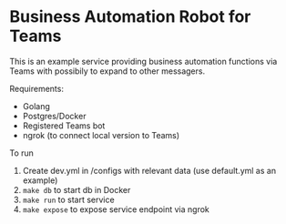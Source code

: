 # Business Automation Robot for Teams

This is an example service providing business automation functions via Teams with possibily to expand to other messagers. 

Requirements: 
* Golang
* Postgres/Docker
* Registered Teams bot
* ngrok (to connect local version to Teams) 

To run

1. Create dev.yml in /configs with relevant data (use default.yml as an example)
2. `make db` to start db in Docker
3. `make run` to start service
4. `make expose` to expose service endpoint via ngrok